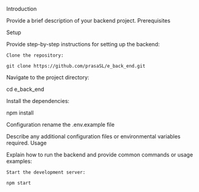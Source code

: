 Introduction

Provide a brief description of your backend project.
Prerequisites



Setup

Provide step-by-step instructions for setting up the backend:

    Clone the repository:

    git clone https://github.com/prasaSL/e_back_end.git

Navigate to the project directory:

cd e_back_end

Install the dependencies:

npm install

Configuration
rename the .env.example file 

Describe any additional configuration files or environmental variables required.
Usage

Explain how to run the backend and provide common commands or usage examples:

    Start the development server:

    npm start
